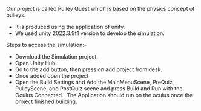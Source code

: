 Our project is called Pulley Quest which is based on the physics concept of pulleys. 
- It is produced using the application of unity.
- We used unity 2022.3.9f1 version to develop the simulation. 

Steps to access the simulation:-
- Download the Simulation project. 
- Open Unity Hub. 
- Go to the add button, then press on add project from desk. 
- Once added open the project
- Open the Build Settings and Add the MainMenuScene, PreQuiz, PulleyScene, and PostQuiz scene and press Build and Run with the Oculus Connected.
-The Application should run on the oculus once the project finished building. 
